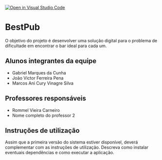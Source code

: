 [![Open in Visual Studio Code](https://classroom.github.com/assets/open-in-vscode-718a45dd9cf7e7f842a935f5ebbe5719a5e09af4491e668f4dbf3b35d5cca122.svg)](https://classroom.github.com/online_ide?assignment_repo_id=10870815&assignment_repo_type=AssignmentRepo)
# BestPub
O objetivo do projeto é desenvolver uma solução digital para o problema de dificultade em encontrar o bar ideal para cada um.

## Alunos integrantes da equipe

* Gabriel Marques da Cunha
* João Victor Ferreira Pena
* Marcos Ani Cury Vinagre Silva

## Professores responsáveis

* Rommel Vieira Carneiro
* Nome completo do professor 2

## Instruções de utilização

Assim que a primeira versão do sistema estiver disponível, deverá complementar com as instruções de utilização. Descreva como instalar eventuais dependências e como executar a aplicação.
